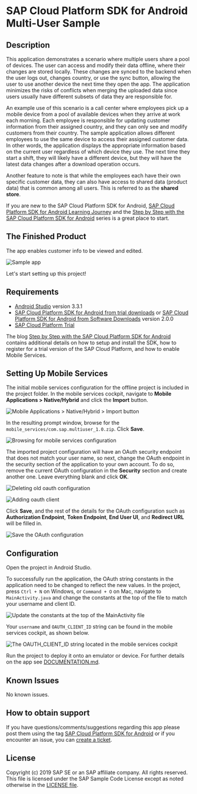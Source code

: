 # SAP Cloud Platform SDK for Android Multi-User Sample

## Description

This application demonstrates a scenario where multiple users share a pool of devices.  The user can access and modify their data offline, where their changes are stored locally. These changes are synced to the backend when the user logs out, changes country, or use the sync button, allowing the user to use another device the next time they open the app.  The application minimizes the risks of conflicts when merging the uploaded data since users usually have different subsets of data they are responsible for.

An example use of this scenario is a call center where employees pick up a mobile device from a pool of available devices when they arrive at work each morning. Each employee is responsible for updating customer information from their assigned country, and they can only see and modify customers from their country. The sample application allows different employees to use the same device to access their assigned customer data. In other words, the application displays the appropriate information based on the current user regardless of which device they use. The next time they start a shift, they will likely have a different device, but they will have the latest data changes after a download operation occurs.

Another feature to note is that while the employees each have their own specific customer data, they can also have access to shared data (product data) that is common among all users.  This is referred to as the **shared store**.

If you are new to the SAP Cloud Platform SDK for Android, [SAP Cloud Platform SDK for Android Learning Journey](https://help.sap.com/doc/221f8f84afef43d29ad37ef2af0c4adf/HP_2.0/en-US/747d6d2ea0534ba99612920c7402631a.html) and the [Step by Step with the SAP Cloud Platform SDK for Android](https://blogs.sap.com/2018/10/15/step-by-step-with-the-sap-cloud-platform-sdk-for-android-part-1/) series is a great place to start.


## The Finished Product

The app enables customer info to be viewed and edited.

![Sample app](images/sample-app.png)

Let's start setting up this project!

## Requirements

* [Android Studio](https://developer.android.com/studio/index.html) version 3.3.1
* [SAP Cloud Platform SDK for Android from trial downloads](https://www.sap.com/developer/trials-downloads/additional-downloads/sap-cloud-platform-sdk-for-android-15508.html) or [SAP Cloud Platform SDK for Android from Software Downloads](https://launchpad.support.sap.com/#/softwarecenter/template/products/_APP=00200682500000001943&_EVENT=NEXT&HEADER=Y&FUNCTIONBAR=Y&EVENT=TREE&NE=NAVIGATE&ENR=73555000100800001281&V=MAINT&TA=ACTUAL/SAP%20CP%20SDK%20FOR%20AND) version 2.0.0
* [SAP Cloud Platform Trial](https://cloudplatform.sap.com/index.html)

The blog [Step by Step with the SAP Cloud Platform SDK for Android](https://blogs.sap.com/2018/10/15/step-by-step-with-the-sap-cloud-platform-sdk-for-android-part-1/) contains additional details on how to setup and install the SDK, how to register for a trial version of the SAP Cloud Platform, and how to enable Mobile Services.

## Setting Up Mobile Services

The initial mobile services configuration for the offline project is included in the project folder. In the mobile services cockpit, navigate to **Mobile Applications > Native/Hybrid** and click the **Import** button.

![Mobile Applications > Native/Hybrid > Import button](images/importing-project-config-mobile-services.png)

In the resulting prompt window, browse for the `mobile_services/com.sap.multiuser_1.0.zip`. Click **Save**.

![Browsing for mobile services configuration](images/browse-for-imported-ms-config.png)

The imported project configuration will have an OAuth security endpoint that does not match your user name, so next, change the OAuth endpoint in the security section of the application to your own account. To do so, remove the current OAuth configuration in the **Security** section and create another one. Leave everything blank and click **OK**.

![Deleting old oauth configuration](images/deleting-old-oauth-config.png)

![Adding oauth client](images/add-oath-client.png)

Click **Save**, and the rest of the details for the OAuth configuration such as **Authorization Endpoint**, **Token Endpoint**, **End User UI**, and **Redirect URL** will be filled in.

![Save the OAuth configuration](images/save-oauth-config.png)

## Configuration

Open the project in Android Studio.

To successfully run the application, the OAuth string constants in the application need to be changed to reflect the new values. In the project, press `Ctrl + N` on Windows, or `Command + O` on Mac, navigate to `MainActivity.java` and change the constants at the top of the file to match your username and client ID.

![Update the constants at the top of the MainActivity file](images/update-oauth-constants.png)

Your `username` and `OAUTH_CLIENT_ID` string can be found in the mobile services cockpit, as shown below.

![The OAUTH_CLIENT_ID string located in the mobile services cockpit](images/oauth_client_id.png)

Run the project to deploy it onto an emulator or device.  For further details on the app see [DOCUMENTATION.md](DOCUMENTATION.md).

## Known Issues

No known issues.

## How to obtain support

If you have questions/comments/suggestions regarding this app please
post them using the tag [SAP Cloud Platform SDK for Android](https://www.sap.com/community/tag.html?id=73555000100800001281&tag=type:question) or if you encounter an issue, you can [create a ticket](https://github.com/SAP/cloud-sdk-android-multiuser/issues/new).

## License

Copyright (c) 2019 SAP SE or an SAP affiliate company. All rights reserved.
This file is licensed under the SAP Sample Code License except as noted otherwise in the [LICENSE file](LICENSE).



